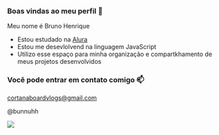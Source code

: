 ### Boas vindas ao meu perfil 💟

Meu nome é Bruno Henrique

- Estou estudado na [Alura](https//:www.alura.com.br)
- Estou me desevlolvend na linguagem JavaScript
- Utilizo esse espaço para minha organização e compartkhamento de meus projetos desenvolvidos

### Você pode entrar em contato comigo 📫

cortanaboardvlogs@gmail.com

@bunnuhh

![](https://media1.tenor.com/m/opEBWw0uddoAAAAC/umm.gif)
